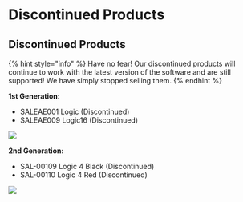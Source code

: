 # Discontinued Products

## Discontinued Products

{% hint style="info" %}
Have no fear! Our discontinued products will continue to work with the latest version of the software and are still supported! We have simply stopped selling them.
{% endhint %}

**1st Generation:**

* SALEAE001 Logic \(Discontinued\)
* SALEAE009 Logic16 \(Discontinued\)

![](https://trello-attachments.s3.amazonaws.com/5adfc3ad102e6f57c8df3623/5ae115dc19d711975c60a0fb/2c5c48d526189b04687ad386b12611ba/logics.png)

**2nd Generation:**

* SAL-00109 Logic 4 Black \(Discontinued\)
* SAL-00110 Logic 4 Red \(Discontinued\)

![](https://trello-attachments.s3.amazonaws.com/5adfc3ad102e6f57c8df3623/5ae115dc19d711975c60a0fb/30e21a21e682713ab3a39160796ff610/l8s.png)



